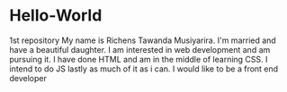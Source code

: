 # Hello-World
1st repository
My name is Richens Tawanda Musiyarira.
I'm married and have a beautiful daughter.
I am interested in web development and am pursuing it.
I have done HTML and am in the middle of learning CSS.
I intend to do JS lastly as much of it as i can.
I would like to be a front end developer
